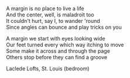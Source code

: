 A margin is no place to live a life\
And the center, well, is maladroit too\
It couldn't hurt, say I, to wander 'round\
Since angles can bounce and play tricks on you

A margin we start with eyes looking wide\
Our feet turned every which way itching to move\
Some make it across and through the page\
Others stop before they can find a groove

Laclede Lofts, St. Louis (bedroom)